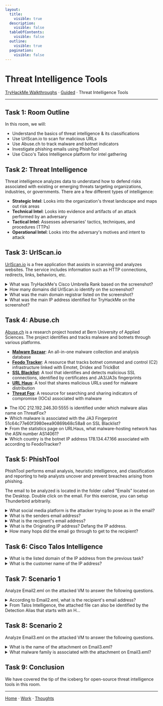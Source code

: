 ```yaml
---
layout:
  title:
    visible: true
  description:
    visible: false
  tableOfContents:
    visible: false
  outline:
    visible: true
  pagination:
    visible: false
---
```


# Threat Intelligence Tools

[TryHackMe Walkthroughs](./) ⋅ [Guided](../) ⋅ Threat Intelligence Tools

***
## Task 1: Room Outline

In this room, we will:
* Understand the basics of threat intelligence & its classifications
* Use UrlScan.io to scan for malicious URLs
* Use Abuse.ch to track malware and botnet indicators
* Investigate phishing emails using PhishTool
* Use Cisco's Talos Intelligence platform for intel gathering

## Task 2: Threat Intelligence

Threat intelligence analyzes data to understand how to defend risks associated with existing or emerging threats targeting organizations, industries, or governments. There are a few different types of intelligence:
* **Strategic Intel**: Looks into the organization's threat landscape and maps out risk areas
* **Technical Intel**: Looks into evidence and artifacts of an attack performed by an adversary
* **Tactical Intel**: Assesses adversaries' tactics, techniques, and procedures (TTPs)
* **Operational Intel**: Looks into the adversary's motives and intent to attack

## Task 3: UrlScan.io

[UrlScan.io](https://urlscan.io/) is a free application that assists in scanning and analyzes websites. The service includes information such as HTTP connections, redirects, links, behaviors, etc.

<details>
<summary>What was TryHackMe's Cisco Umbrella Rank based on the screenshot?</summary>

345612

This information is listed in the first section of the Summary.

</details>

<details>
<summary>How many domains did UrlScan.io identify on the screenshot?</summary>

13

This information is listed in the first section of the Summary.

</details>

<details>

<summary>What was the main domain registrar listed on the screenshot?</summary>

NAMECHEAP INC

This information is listed in the Live information section of the Summary.

</details>

<details>

<summary>What was the main IP address identified for TryHackMe on the screenshot?</summary>

2606:4700:10::ac43:1b0a

This information is listed in the first section of the Summary.

</details>

## Task 4: Abuse.ch

[Abuse.ch](https://abuse.ch/) is a research project hosted at Bern University of Applied Sciences. The project identifies and tracks malware and botnets through various platforms.
* [**Malware Bazaar**](https://bazaar.abuse.ch/): An all-in-one malware collection and analysis database
* [**Feodo Tracker**](https://feodotracker.abuse.ch/): A resource that tracks botnet command and control (C2) infrastructure linked with Emotet, Dridex and TrickBot
* [**SSL Blacklist**](https://sslbl.abuse.ch/): A tool that identifies and detects malicious SSL connections, identified by certificates and JA3/JA3s fingerprints
* [**URL Haus**](https://urlhaus.abuse.ch/): A tool that shares malicious URLs used for malware distribution
* [**Threat Fox**](https://threatfox.abuse.ch/): A resource for searching and sharing indicators of compromise (IOCs) associated with malware

<details>

<summary>The IOC 212.192.246.30:5555 is identified under which malware alias name on ThreatFox?</summary>

Katana

Search ioc:212.192.246.30:5555 in the ThreatFox database.

</details>

<details>

<summary>Which malware is associated with the JA3 Fingerprint 51c64c77e60f3980eea90869b68c58a8 on SSL Blacklist?</summary>

Dridex

</details>

<details>

<summary>From the statistics page on URLHaus, what malware-hosting network has the ASN number AS14061?</summary>

DIGITALOCEAN-ASN

</details>

<details>

<summary>Which country is the botnet IP address 178.134.47.166 associated with according to FeodoTracker?</summary>

Georgia

</details>

## Task 5: PhishTool

PhishTool performs email analysis, heuristic intelligence, and classification and reporting to help analysts uncover and prevent breaches arising from phishing.

The email to be analyzed is located in the folder called "Emails" located on the Desktop. Double click on the email. For this exercise, you can setup Thunderbird arbitrarily.

<details>

<summary>What social media platform is the attacker trying to pose as in the email?</summary>

LinkedIn

This information can be found by looking at the footer.

</details>

<details>

<summary>What is the senders email address?</summary>

darkabutla@sc500.whpservers.com

This information can be found at the top of the email.

</details>

<details>

<summary>What is the recipient's email address?</summary>

cabbagecare@hotsmail.com

This information can be found at the top of the email.

</details>

<details>

<summary>What is the Originating IP address? Defang the IP address.</summary>

204\[.]93\[.]183\[.]11

Click more (on the upper-right side of the email), and then click view source. Find the part of the line that says "sender ip is". Put brackets around the period to defang.

</details>

<details>

<summary>How many hops did the email go through to get to the recipient?</summary>

4

Click more (on the upper-right side of the email), and then click view source. There are four "Received" headers, indicating 4 jumps.

</details>

## Task 6: Cisco Talos Intelligence

<details>

<summary>What is the listed domain of the IP address from the previous task?</summary>

scnet.net

Enter the IP address into [Talos Intelligence's Reputation Center](threat-intelligence-tools.md#what-is-the-listed-domain-of-the-ip-address-from-the-previous-task).

</details>

<details>

<summary>What is the customer name of the IP address?</summary>

Complete Web Reviews

Use the command `whois <ip_address>` to find this information.

</details>

## Task 7: Scenario 1

Analyze Email2.eml on the attacked VM to answer the following questions.

<details>

<summary>According to Email2.eml, what is the recipient's email address?</summary>

chris.lyons@supercarcenterdetroit.com

This information can be found at the top of the email.

</details>

<details>

<summary>From Talos Intelligence, the attached file can also be identified by the Detection Alias that starts with an H...</summary>

HIDDENEXT/Worm.Gen

I downloaded this file and ran the command `sha256sum <file>` to get the SHA256 hash. I put this hash into Talos Intelligence.

</details>

## Task 8: Scenario 2

Analyze Email3.eml on the attacked VM to answer the following questions.

<details>

<summary>What is the name of the attachment on Email3.eml?</summary>

Sales\_Receipt 5606.xls

This information can be found at the bottom of the email.

</details>

<details>

<summary>What malware family is associated with the attachment on Email3.eml?</summary>

Dridex

I downloaded this file and ran the command `sha256sum <file>` to get the SHA256 hash. I put this hash into Talos Intelligence.

</details>

## Task 9: Conclusion

We have covered the tip of the iceberg for open-source threat intelligence tools in this room.

***

[Home](https://app.gitbook.com/o/0kO27okC5uVB9ALX3rho/s/036xtfEIzcEdGegONXWM/) ⋅ [Work](https://app.gitbook.com/o/0kO27okC5uVB9ALX3rho/s/WaFS755Q4sf02CxLcghQ/) ⋅ [Thoughts](https://app.gitbook.com/o/0kO27okC5uVB9ALX3rho/s/s4QQPMntQ25hmJToKSOu/)
